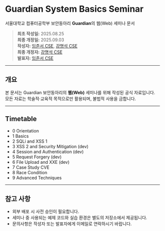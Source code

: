 
# Guardian System Basics Seminar

서울대학교 컴퓨터공학부 보안동아리 **Guardian**의 웹(Web) 세미나 문서  

> **최초 작성일:** 2025.08.25  
> **최종 개정일:** 2025.09.03  
> **작성자:** [임준서 CSE](mailto:zirajs@gmail.com), [강명석 CSE](mailto:tomskang@naver.com)  
> **최종 개정자:** [강명석 CSE](mailto:tomskang@naver.com)  
> **발표자:** [임준서 CSE](mailto:zirajs@gmail.com)  

---

## 개요

본 문서는 Guardian 보안동아리의 **웹(Web)** 세미나를 위해 작성된 공식 자료입니다.  
모든 자료는 학술적·교육적 목적으로만 활용되며, 불법적 사용을 금합니다.

---

## Timetable

- 0 Orientation 
- 1 Basics 
- 2 SQLi and XSS 1
- 3 XSS 2 and Security Mitigation (dev)  
- 4 Session and Authentication (dev)  
- 5 Request Forgery   (dev)  
- 6 File Upload and XXE (dev)  
- 7 Case Study CVE  
- 8 Race Condition  
- 9 Advanced Techniques  

---

## 참고 사항

- 외부 배포 시 사전 승인이 필요합니다.  
- 세미나 중 사용되는 예제 코드와 실습 환경은 별도의 저장소에서 제공됩니다.  
- 문의사항은 작성자 또는 발표자에게 이메일로 연락하시기 바랍니다.
